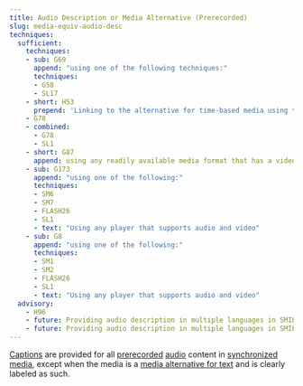 ```yaml
---
title: Audio Description or Media Alternative (Prerecorded)
slug: media-equiv-audio-desc
techniques:
  sufficient:
    techniques:
    - sub: G69
      append: "using one of the following techniques:"
      techniques:
      - G58
      - SL17
    - short: H53
      prepend: 'Linking to the alternative for time-based media using the following technique:'
    - G78
    - combined:
      - G78
      - SL1 
    - short: G87
      append: using any readily available media format that has a video player that supports closed captioning
    - sub: G173
      append: "using one of the following:"
      techniques:
      - SM6
      - SM7
      - FLASH26
      - SL1
      - text: "Using any player that supports audio and video"
    - sub: G8
      append: "using one of the following:"
      techniques:
      - SM1
      - SM2
      - FLASH26
      - SL1
      - text: "Using any player that supports audio and video"
  advisory:
    - H96
    - future: Providing audio description in multiple languages in SMIL 1.0
    - future: Providing audio description in multiple languages in SMIL 2.0
---
```


<a href="http://www.w3.org/TR/2008/REC-WCAG20-20081211/#captionsdef" class="termref">Captions</a> are provided for all <a href="http://www.w3.org/TR/2008/REC-WCAG20-20081211/#prerecordeddef" class="termref">prerecorded</a> <a href="http://www.w3.org/TR/2008/REC-WCAG20-20081211/#audiodef" class="termref">audio</a> content in <a href="http://www.w3.org/TR/2008/REC-WCAG20-20081211/#synchronizedmediadef" class="termref">synchronized media</a>, except when the media is a <a href="http://www.w3.org/TR/2008/REC-WCAG20-20081211/#multimedia-alt-textdef" class="termref">media alternative for text</a> and is clearly labeled as such.